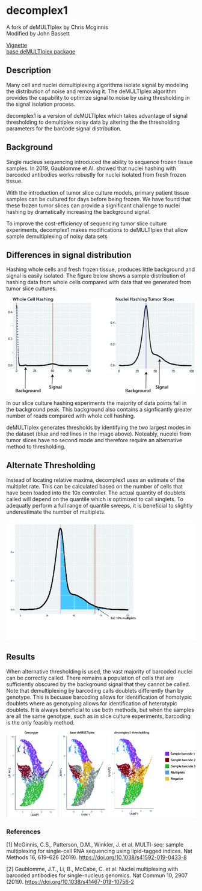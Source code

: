 # decomplex1
A fork of deMULTIplex by Chris Mcginnis  
Modified by John Bassett  
  
[Vignette](https://github.com/JohnBassett-UW/decomplex1/tree/main/vignettes)  
[base deMULTIplex package](https://github.com/chris-mcginnis-ucsf/MULTI-seq)

## Description

Many cell and nuclei demultiplexing algorithms isolate signal by modeling the distribution of noise and removing it. The deMULTIplex algorithm provides the capability to optimize signal to noise by using thresholding in the signal isolation process. 

decomplex1 is a version of deMULTIplex which takes advantage of signal thresholding to demultiplex noisy data by altering the the thresholding parameters for the barcode signal distribution.

## Background

Single nucleus sequencing introduced the ability to sequence frozen tissue samples. In 2019, Gaublomme et Al. showed that nuclei hashing with barcoded antibodies works robustly for nuclei isolated from fresh frozen tissue. 

With the introduction of tumor slice culture models, primary patient tissue samples can be cultured for days before being frozen. We have found that these frozen tumor slices can provide a significant challenge to nuclei hashing by dramatically increasing the background signal.

To improve the cost-efficiency of sequencing tumor slice culture experiments, decomplex1 makes modifications to deMULTIplex that allow sample demultiplexing of noisy data sets 

## Differences in signal distribution

Hashing whole cells and fresh frozen tissue, produces little background and signal is easily isolated. The figure below shows a sample distribution of hashing data from whole cells compared with data that we generated from tumor slice cultures. 

![Sample Distributions](/Figures/SampleDistributions.jpg)



In our slice culture hashing experiments the majority of data points fall in the background peak. This background also contains a signficantly greater number of reads compared with whole cell hashing.

deMULTIplex generates thresholds by identifying the two largest modes in the dataset (blue and red lines in the image above). Noteably, nucelei from tumor slices have no second mode and therefore require an alternative method to thresholding.

## Alternate Thresholding

Instead of locating relative maxima, decomplex1 uses an estimate of the multiplet rate. This can be calculated based on the number of cells that have been loaded into the 10x controller. The actual quantity of doublets called will depend on the quantile which is optimized to call singlets. To adequatly perform a full range of quantile sweeps, it is beneficial to slightly underestimate the number of multiplets.


![Sample Thresholding](/Figures/EstMultiplets.jpg)

## Results

When alternative thresholding is used, the vast majority of barcoded nuclei can be correctly called. There remains a population of cells that are sufficiently obscured by the background signal that they cannot be called. Note that demultiplexing by barcoding calls doublets differently than by genotype. This is becuase barcoding allows for identification of homotypic doublets where as genotyping allows for identification of heterotypic doublets. It is always beneficial to use both methods, but when the samples are all the same genotype, such as in slice culture experiments, barcoding is the only feasibly method.

![Results](/Figures/Results.jpg)

### References

[1] McGinnis, C.S., Patterson, D.M., Winkler, J. et al. MULTI-seq: sample multiplexing for single-cell RNA sequencing using lipid-tagged indices. Nat Methods 16, 619–626 (2019). https://doi.org/10.1038/s41592-019-0433-8

[2] Gaublomme, J.T., Li, B., McCabe, C. et al. Nuclei multiplexing with barcoded antibodies for single-nucleus genomics. Nat Commun 10, 2907 (2019). https://doi.org/10.1038/s41467-019-10756-2